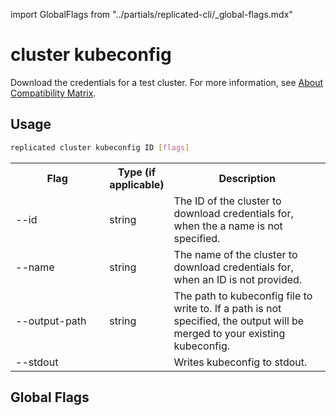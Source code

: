 import GlobalFlags from "../partials/replicated-cli/_global-flags.mdx"

# cluster kubeconfig

Download the credentials for a test cluster. For more information, see [About Compatibility Matrix](/vendor/testing-about).

## Usage

```bash
replicated cluster kubeconfig ID [flags]
```

  <table>
  <tr>
    <th width="30%">Flag</th>
    <th width="20%">Type (if applicable)</th>
    <th width="50%">Description</th>
  </tr>
  <tr>
    <td>--id</td>
    <td>string</td>
    <td>The ID of the cluster to download credentials for, when the a name is not specified.</td>
  </tr>
  <tr>
    <td>--name</td>
    <td>string</td>
    <td>The name of the cluster to download credentials for, when an ID is not provided.</td>
  </tr>
  <tr>
    <td>--output-path</td>
    <td>string</td>
    <td>The path to kubeconfig file to write to. If a path is not specified, the output will be merged to your existing kubeconfig.</td>
  </tr>
  <tr>
    <td>--stdout</td>
    <td></td>
    <td>Writes kubeconfig to stdout.</td>
  </tr>
</table>

## Global Flags

<GlobalFlags/>